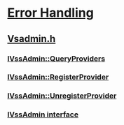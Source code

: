 # [Error Handling](../_debug/index.md)
## [Vsadmin.h](index.md)
### [IVssAdmin::QueryProviders](../vsadmin/nf-vsadmin-ivssadmin-queryproviders.md)
### [IVssAdmin::RegisterProvider](../vsadmin/nf-vsadmin-ivssadmin-registerprovider.md)
### [IVssAdmin::UnregisterProvider](../vsadmin/nf-vsadmin-ivssadmin-unregisterprovider.md)
### [IVssAdmin interface](../vsadmin/nn-vsadmin-ivssadmin.md)
